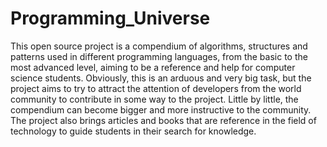 # Programming_Universe
This open source project is a compendium of algorithms, structures and patterns used in different programming languages, from the basic to the most advanced level, aiming to be a reference and help for computer science students. Obviously, this is an arduous and very big task, but the project aims to try to attract the attention of developers from the world community to contribute in some way to the project. Little by little, the compendium can become bigger and more instructive to the community. The project also brings articles and books that are reference in the field of technology to guide students in their search for knowledge.
